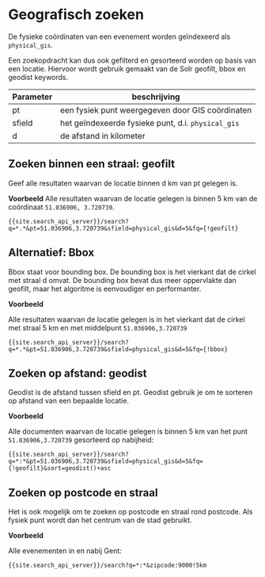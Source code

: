 ---
---

# Geografisch zoeken

De fysieke coördinaten van een evenement worden geïndexeerd als ```physical_gis```.

Een zoekopdracht kan dus ook gefilterd en gesorteerd worden op basis van een locatie. Hiervoor wordt gebruik gemaakt van de Solr geofilt, bbox en geodist keywords.

| Parameter | beschrijving |
| -- | -- |
| pt | een fysiek punt weergegeven door GIS coördinaten  |
| sfield | het geïndexeerde fysieke punt, d.i. ```physical_gis```  |
| d  | de afstand in kilometer |


## Zoeken binnen een straal: geofilt

Geef alle resultaten waarvan de locatie binnen d km van pt gelegen is.

**Voorbeeld**
Alle resultaten waarvan de locatie gelegen is binnen 5 km van de coördinaat ```51.036906, 3.720739```.

```
{{site.search_api_server}}/search?q=*.*&pt=51.036906,3.720739&sfield=physical_gis&d=5&fq={!geofilt}
```

## Alternatief: Bbox

Bbox staat voor bounding box. De bounding box is het vierkant dat de cirkel met straal d omvat. De bounding box bevat dus meer oppervlakte dan geofilt, maar het algoritme is eenvoudiger en performanter.

**Voorbeeld**

Alle resultaten waarvan de locatie gelegen is in het vierkant dat de cirkel met straal 5 km en met middelpunt ```51.036906,3.720739```

```
{{site.search_api_server}}/search?q=*.*&pt=51.036906,3.720739&sfield=physical_gis&d=5&fq={!bbox}
```

## Zoeken op afstand: geodist

Geodist is de afstand tussen sfield en pt. Geodist gebruik je om te sorteren op afstand van een bepaalde locatie.

**Voorbeeld**

Alle documenten waarvan de locatie gelegen is binnen 5 km van het punt ```51.036906,3.720739``` gesorteerd op nabijheid:

```
{{site.search_api_server}}/search?q=*:*&pt=51.036906,3.720739&sfield=physical_gis&d=5&fq={!geofilt}&sort=geodist()+asc
```

## Zoeken op postcode en straal

Het is ook mogelijk om te zoeken op postcode en straal rond postcode. Als fysiek punt wordt dan het centrum van de stad gebruikt.

**Voorbeeld**

Alle evenementen in en nabij Gent:

```
{{site.search_api_server}}/search?q=*:*&zipcode:9000!5km
```
